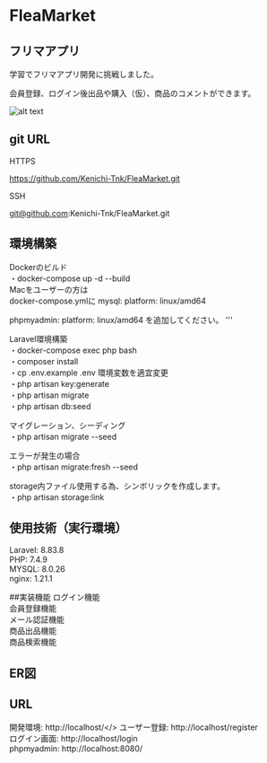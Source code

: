 # FleaMarket

## フリマアプリ

学習でフリマアプリ開発に挑戦しました。

会員登録、ログイン後出品や購入（仮）、商品のコメントができます。

![alt text](https://file%2B.vscode-resource.vscode-cdn.net/Users/tanakakenichi/coachtech/laravel/FleaMarket/img/TopPaage.png?version%3D1739287996160)

## git URL

HTTPS

https://github.com/Kenichi-Tnk/FleaMarket.git

SSH

git@github.com:Kenichi-Tnk/FleaMarket.git


## 環境構築

Dockerのビルド</br>
・docker-compose up -d --build</br>
  Macをユーザーの方は</br>
  docker-compose.ymlに 
  mysql:
    platform: linux/amd64

 phpmyadmin:
    platform: linux/amd64
    を追加してください。
  '''


Laravel環境構築</br>
・docker-compose exec php bash</br>
・composer install</br>
・cp .env.example .env 環境変数を適宜変更</br>
・php artisan key:generate</br>
・php artisan migrate</br>
・php artisan db:seed</br>


マイグレーション、シーディング</br>
・php artisan migrate --seed</br>

エラーが発生の場合</br>
・php artisan migrate:fresh --seed</br>

storage内ファイル使用する為、シンボリックを作成します。</br>
・php artisan storage:link</br>
## 使用技術（実行環境）
Laravel: 8.83.8</br>
PHP: 7.4.9</br>
MYSQL: 8.0.26</br>
nginx: 1.21.1</br>

##実装機能
ログイン機能<br>
会員登録機能<br>
メール認証機能<br>
商品出品機能</br>
商品検索機能

## ER図

## URL
開発環境: http://localhost/</>
ユーザー登録: http://localhost/register</br>
ログイン画面: http://localhost/login<br>
phpmyadmin: http://localhost:8080/<br>


[imageLink]: img/Top-page.png